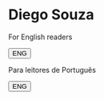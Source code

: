 # Diego Souza

<div>
    <p> For English readers </p>
    <a href="README_EN.md"><button class="button eng">ENG</button></a>   
</div>

<div>
    <p> Para leitores de Português </p>
    <a href="README_EN.md"><button class="button eng">ENG</button></a>   
</div>
